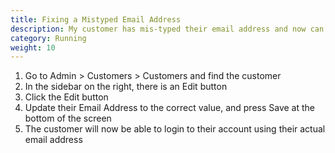 ```yaml
---
title: Fixing a Mistyped Email Address
description: My customer has mis-typed their email address and now can't login
category: Running
weight: 10
---
```


1. Go to Admin > Customers > Customers and find the customer 
1. In the sidebar on the right, there is an Edit button 
1. Click the Edit button
1. Update their Email Address to the correct value, and press Save at the bottom of the screen 
1. The customer will now be able to login to their account using their actual email address 

